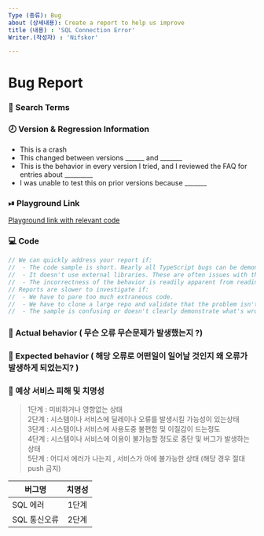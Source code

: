 ```yaml
---
Type (종류): Bug
about (상세내용): Create a report to help us improve 
title (내용) : 'SQL Connection Error'
Writer.(작성자) : 'Nifskor'

---
```


# Bug Report

<!--
  Please fill in each section completely. Thank you!
-->

### 🔎 Search Terms

<!--
  What search terms did you use when trying to find an existing bug report?
  List them here so people in the future can find this one more easily.
-->

### 🕗 Version & Regression Information

<!-- When did you start seeing this bug occur?

"Bugs" that have existed in TS for a long time are very likely to be FAQs; refer to
  https://github.com/Microsoft/TypeScript/wiki/FAQ#common-bugs-that-arent-bugs

If possible, please try testing the nightly version of TS to see if it's already been fixed.
For npm: `typescript@next`
This is also the 'Nightly' version in the playground: http://www.typescriptlang.org/play/?ts=Nightly

Note: The TypeScript Playground can be used to try older versions of TypeScript.

Please keep and fill in the line that best applies:
-->
- This is a crash
- This changed between versions ______ and _______
- This is the behavior in every version I tried, and I reviewed the FAQ for entries about _________
- I was unable to test this on prior versions because _______

### ⏯ Playground Link

<!--
  A link to a TypeScript Playground "Share" link which shows this behavior

  The TypeScript Workbench can be used for more complex setups, try
  https://www.typescriptlang.org/dev/bug-workbench/

  As a last resort, you can link to a repo, but these will be slower for us to investigate.
-->
[Playground link with relevant code](https://www.typescriptlang.org/play?#code/PTAEFkE9QYwewCYFNQHM5IM6gBZIE5JA)

### 💻 Code

<!-- Please post the relevant code sample here as well-->
```ts
// We can quickly address your report if:
//  - The code sample is short. Nearly all TypeScript bugs can be demonstrated in 20-30 lines of code!
//  - It doesn't use external libraries. These are often issues with the type definitions rather than TypeScript bugs.
//  - The incorrectness of the behavior is readily apparent from reading the sample.
// Reports are slower to investigate if:
//  - We have to pare too much extraneous code.
//  - We have to clone a large repo and validate that the problem isn't elsewhere.
//  - The sample is confusing or doesn't clearly demonstrate what's wrong.
```

### 🙁 Actual behavior ( 무슨 오류 무슨문제가 발생했는지 ?)

<!-- What happened, and why it was wrong -->

### 🙂 Expected behavior ( 해당 오류로 어떤일이 일어날 것인지 왜 오류가 발생하게 되었는지? ) 

<!-- What you expected to happen instead, and why -->

### 🙁 예상 서비스 피해 및 치명성 

> 1단계 : 미비하거나 영향없는 상태 <br>
> 2단계 : 시스템이나 서비스에 딜레이나 오류를 발생시킬 가능성이 있는상태 <br>
> 3단계 : 시스템이나 서비스에 사용도중 불편함 및 이질감이 드는정도 <br>
> 4단계 : 시스템이나 서비스에 이용이 불가능할 정도로 중단 및 버그가 발생하는 상태 <br>
> 5단계 : 어디서 에러가 나는지 , 서비스가 아에 불가능한 상태 (해당 경우 절대 push 금지) <br>

| 버그명 | 치명성 |
|---|:---:|
|SQL 에러| 1단계 |
|SQL 통신오류| 2단계 |

